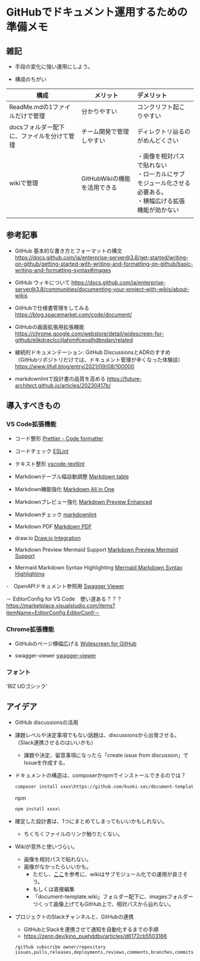 # GitHubでドキュメント運用するための準備メモ

## 雑記

- 手段の変化に強い運用にしよう。

- 構成のちがい

| 構成                                       | メリット                     | デメリット                                                                |
| ------------------------------------------ | ---------------------------- | :------------------------------------------------------------------------ |
| ReadMe.mdの1ファイルだけで管理             | 分かりやすい                 | コンクリフト起こりやすい                                                  |
| docsフォルダー配下に、ファイルを分けて管理 | チーム開発で管理しやすい     | ディレクトリ辿るのがめんどくさい                                          |
| wikiで管理                                 | GitHubWikiの機能を活用できる | ・画像を相対パスで貼れない</br>・ローカルにサブモジュール化させる必要ある。</br>・横幅広げる拡張機能が効かない |
|                                            |                              |                                                                           |

## 参考記事

- GitHub 基本的な書き方とフォーマットの構文  
https://docs.github.com/ja/enterprise-server@3.8/get-started/writing-on-github/getting-started-with-writing-and-formatting-on-github/basic-writing-and-formatting-syntax#images

- GitHub ウィキについて
https://docs.github.com/ja/enterprise-server@3.8/communities/documenting-your-project-with-wikis/about-wikis

- GitHubで仕様書管理をしてみる  
https://blog.spacemarket.com/code/document/

- GitHubの画面拡張用拡張機能
https://chrome.google.com/webstore/detail/widescreen-for-github/elikdceclccjilahimjfceoalhdbndan/related

- 継続的ドキュメンテーション: GitHub DiscussionsとADRのすすめ
（GitHubリポジトリだけでは、ドキュメント管理が辛くなった体験談）
https://www.lifull.blog/entry/2021/09/08/100000

- markdownlintで設計書の品質を高める
<https://future-architect.github.io/articles/20230417b/>


## 

## 導入すべきもの

### VS Code拡張機能

- コード整形
[Prettier - Code formatter](https://marketplace.visualstudio.com/items?itemName=esbenp.prettier-vscode)

- コードチェック
[ESLint](https://marketplace.visualstudio.com/items?itemName=dbaeumer.vscode-eslint)

- テキスト整形
[vscode-textlint](https://marketplace.visualstudio.com/items?itemName=taichi.vscode-textlint)

- Markdownテーブル幅自動調整
[Markdown table](https://marketplace.visualstudio.com/items?itemName=TakumiI.markdowntable)

- Markdown機能強化
[Markdown All in One](https://marketplace.visualstudio.com/items?itemName=yzhang.markdown-all-in-one)

- Markdownプレビュー強化
[Markdown Preview Enhanced](https://marketplace.visualstudio.com/items?itemName=shd101wyy.markdown-preview-enhanced)

- Markdownチェック
[markdownlint](https://marketplace.visualstudio.com/items?itemName=DavidAnson.vscode-markdownlint)

- Markdown PDF
[Markdown PDF](https://marketplace.visualstudio.com/items?itemName=yzane.markdown-pdf)

- draw.io
[Draw.io Integration](https://marketplace.visualstudio.com/items?itemName=hediet.vscode-drawio)

- Markdown Preview Mermaid Support
[Markdown Preview Mermaid Support](https://marketplace.visualstudio.com/items?itemName=bierner.markdown-mermaid)

- Mermaid Markdown Syntax Highlighting
[Mermaid Markdown Syntax Highlighting](https://marketplace.visualstudio.com/items?itemName=bpruitt-goddard.mermaid-markdown-syntax-highlighting)

-　OpenAPIドキュメント参照用
[Swagger Viewer](https://marketplace.visualstudio.com/items?itemName=Arjun.swagger-viewer)

－ EditorConfig for VS Code　使い道ある？？？
https://marketplace.visualstudio.com/items?itemName=EditorConfig.EditorConfi－

### Chrome拡張機能

- GitHubのページ横幅広げる
[Widescreen for GitHub](https://chrome.google.com/webstore/detail/widescreen-for-github/elikdceclccjilahimjfceoalhdbndan)

- swagger-viewer
[swagger-viewer](https://chrome.google.com/webstore/detail/swagger-viewer/nfmkaonpdmaglhjjlggfhlndofdldfag/related)

### フォント
'BIZ UDゴシック'

## アイデア

- GitHub discussionsの活用
 - 課題レベルや決定事項でもない話題は、discussionsから出発させる。（Slack連携させるのはいいかも）
    - 課題や決定、留意事項になったら「create issue from discussion」でIssueを作成する。

- ドキュメントの構造は、composerかnpmでインストールできるのでは？

    ```bash
    composer install xxxx\https://github.com/kuoki-sec/document-template.git
    ```

    npm
    ```bash
    npm install xxxx\
    ```
- 確定した設計書は、1つにまとめてしまってもいいかもしれない。
    - ちくちくファイルのリンク触りたくない。

- Wikiが意外と使いづらい。
    - 画像を相対パスで貼れない。
    - 画像がなかったらいいかも。
        - ただし、[ここ](https://blog.spacemarket.com/code/document/)を参考に、wikiはサブモジュール化での運用が良さそう。
        - もしくは直接編集
        - 「document-template.wiki」フォルダー配下に、imagesフォルダーつくって画像上げてもGitHub上で、相対パスから辿れない。

- プロジェクトのSlackチャンネルと、GitHubの連携
    - GitHubとSlackを連携させて通知を自動化するまでの手順
    - https://zenn.dev/kino_puehddby/articles/d6172cb5503166
    ```
    /github subscribe owner/repository issues,pulls,releases,deployments,reviews,comments,branches,commits:*,discussions
    ```

